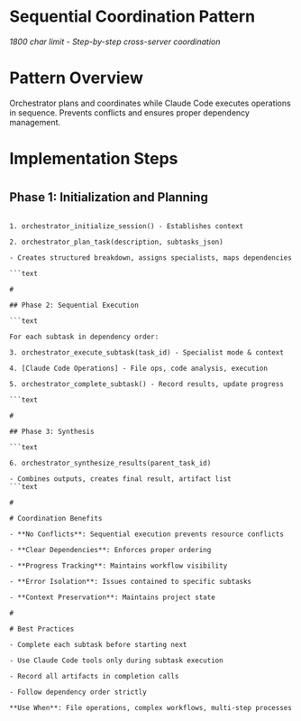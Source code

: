 

# Sequential Coordination Pattern

*1800 char limit - Step-by-step cross-server coordination*

#

# Pattern Overview

Orchestrator plans and coordinates while Claude Code executes operations in sequence. Prevents conflicts and ensures proper dependency management.

#

# Implementation Steps

#

## Phase 1: Initialization and Planning

```text

1. orchestrator_initialize_session() - Establishes context

2. orchestrator_plan_task(description, subtasks_json) 

- Creates structured breakdown, assigns specialists, maps dependencies

```text

#

## Phase 2: Sequential Execution

```text

For each subtask in dependency order:

3. orchestrator_execute_subtask(task_id) - Specialist mode & context

4. [Claude Code Operations] - File ops, code analysis, execution

5. orchestrator_complete_subtask() - Record results, update progress

```text

#

## Phase 3: Synthesis

```text

6. orchestrator_synthesize_results(parent_task_id)

- Combines outputs, creates final result, artifact list
```text

#

# Coordination Benefits

- **No Conflicts**: Sequential execution prevents resource conflicts

- **Clear Dependencies**: Enforces proper ordering

- **Progress Tracking**: Maintains workflow visibility

- **Error Isolation**: Issues contained to specific subtasks

- **Context Preservation**: Maintains project state

#

# Best Practices

- Complete each subtask before starting next

- Use Claude Code tools only during subtask execution

- Record all artifacts in completion calls

- Follow dependency order strictly

**Use When**: File operations, complex workflows, multi-step processes

